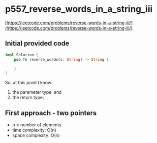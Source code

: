 # p557_reverse_words_in_a_string_iii
[https://leetcode.com/problems/reverse-words-in-a-string-iii/](https://leetcode.com/problems/reverse-words-in-a-string-iii/)

## Initial provided code

```Rust
impl Solution {
    pub fn reverse_words(s: String) -> String {
        
    }
}
```

So, at this point I know:
1. the parameter type; and
2. the return type;


## First approach - two pointers

- n = number of elements
- time complexity: O(n)
- space complexity: O(n)